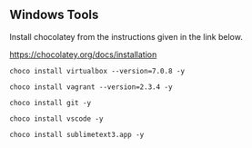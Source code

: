 ## Windows Tools

Install chocolatey from the instructions given in the link below.

https://chocolatey.org/docs/installation
```
choco install virtualbox --version=7.0.8 -y
```

```
choco install vagrant --version=2.3.4 -y
```

```
choco install git -y
```

```
choco install vscode -y
```

```
choco install sublimetext3.app -y
```
